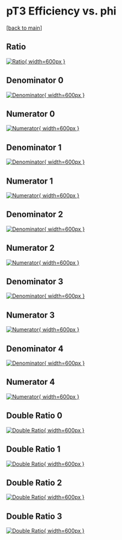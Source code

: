 # pT3 Efficiency vs. phi

[[back to main](./)]



## Ratio

[![Ratio](../mtv/var/pT3_vtr_13_0_eff_phi.png){ width=600px }](../mtv/var/pT3_vtr_13_0_eff_phi.pdf)

## Denominator 0

[![Denominator](../mtv/den/pT3_vtr_13_0_eff_phi_den0.png){ width=600px }](../mtv/den/pT3_vtr_13_0_eff_phi_den0.pdf)

## Numerator 0

[![Numerator](../mtv/num/pT3_vtr_13_0_eff_phi_num0.png){ width=600px }](../mtv/num/pT3_vtr_13_0_eff_phi_num0.pdf)

## Denominator 1

[![Denominator](../mtv/den/pT3_vtr_13_0_eff_phi_den1.png){ width=600px }](../mtv/den/pT3_vtr_13_0_eff_phi_den1.pdf)

## Numerator 1

[![Numerator](../mtv/num/pT3_vtr_13_0_eff_phi_num1.png){ width=600px }](../mtv/num/pT3_vtr_13_0_eff_phi_num1.pdf)

## Denominator 2

[![Denominator](../mtv/den/pT3_vtr_13_0_eff_phi_den2.png){ width=600px }](../mtv/den/pT3_vtr_13_0_eff_phi_den2.pdf)

## Numerator 2

[![Numerator](../mtv/num/pT3_vtr_13_0_eff_phi_num2.png){ width=600px }](../mtv/num/pT3_vtr_13_0_eff_phi_num2.pdf)

## Denominator 3

[![Denominator](../mtv/den/pT3_vtr_13_0_eff_phi_den3.png){ width=600px }](../mtv/den/pT3_vtr_13_0_eff_phi_den3.pdf)

## Numerator 3

[![Numerator](../mtv/num/pT3_vtr_13_0_eff_phi_num3.png){ width=600px }](../mtv/num/pT3_vtr_13_0_eff_phi_num3.pdf)

## Denominator 4

[![Denominator](../mtv/den/pT3_vtr_13_0_eff_phi_den4.png){ width=600px }](../mtv/den/pT3_vtr_13_0_eff_phi_den4.pdf)

## Numerator 4

[![Numerator](../mtv/num/pT3_vtr_13_0_eff_phi_num4.png){ width=600px }](../mtv/num/pT3_vtr_13_0_eff_phi_num4.pdf)

## Double Ratio 0

[![Double Ratio](../mtv/ratio/pT3_vtr_13_0_eff_phi_ratio0.png){ width=600px }](../mtv/ratio/pT3_vtr_13_0_eff_phi_ratio0.pdf)

## Double Ratio 1

[![Double Ratio](../mtv/ratio/pT3_vtr_13_0_eff_phi_ratio1.png){ width=600px }](../mtv/ratio/pT3_vtr_13_0_eff_phi_ratio1.pdf)

## Double Ratio 2

[![Double Ratio](../mtv/ratio/pT3_vtr_13_0_eff_phi_ratio2.png){ width=600px }](../mtv/ratio/pT3_vtr_13_0_eff_phi_ratio2.pdf)

## Double Ratio 3

[![Double Ratio](../mtv/ratio/pT3_vtr_13_0_eff_phi_ratio3.png){ width=600px }](../mtv/ratio/pT3_vtr_13_0_eff_phi_ratio3.pdf)

